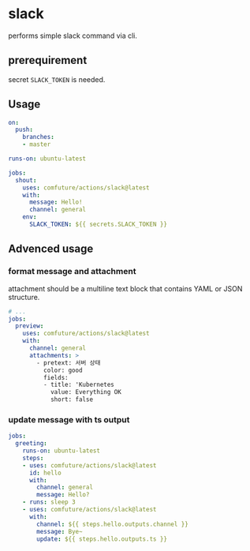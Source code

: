# slack

performs simple slack command via cli.

## prerequirement

secret `SLACK_TOKEN` is needed.

## Usage

```yaml
on:
  push:
    branches:
    - master

runs-on: ubuntu-latest

jobs:
  shout:
    uses: comfuture/actions/slack@latest
    with:
      message: Hello!
      channel: general
    env:
      SLACK_TOKEN: ${{ secrets.SLACK_TOKEN }}
```

## Advenced usage

### format message and attachment

attachment should be a multiline text block that contains YAML or JSON structure.

```yaml
# ...
jobs:
  preview:
    uses: comfuture/actions/slack@latest
    with:
      channel: general
      attachments: >
        - pretext: 서버 상태
          color: good
          fields:
          - title: 'Kubernetes
            value: Everything OK
            short: false
```

### update message with ts output

```yaml
jobs:
  greeting:
    runs-on: ubuntu-latest
    steps:
    - uses: comfuture/actions/slack@latest
      id: hello
      with:
        channel: general
        message: Hello?
    - runs: sleep 3
    - uses: comfuture/actions/slack@latest
      with:
        channel: ${{ steps.hello.outputs.channel }}
        message: Bye~
        update: ${{ steps.hello.outputs.ts }}

```
